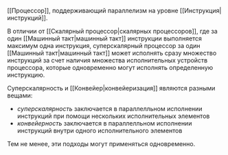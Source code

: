 [[Процессор]], поддерживающий параллелизм на уровне [[Инструкция|инструкций]].

В отличии от [[Скалярный процессор|скалярных процессоров]], где за один [[Машинный такт|машинный такт]] инструкции выполняется максимум одна инструкция, суперскалярный процессор за один [[Машинный такт|машинный такт]] может исполнять сразу множество инструкций за счет наличия множества исполнительных устройств процессора, которые одновременно могут исполнять определенную инструкцию.

Суперскалярность и [[Конвейер|конвейеризация]] являются разными вещами:

- *суперскалярность* заключается в параллелльном исполнении инструкций при помощи нескольких исполнительных элементов
- *конвейерность* заключается в параллелльном исполнении инструкций внутри одного исполнительного элементов

Тем не менее, эти подходы могут применяться одновременно.
